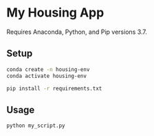 # My Housing App

Requires Anaconda, Python, and Pip versions 3.7.

## Setup

```sh
conda create -n housing-env
conda activate housing-env
```

```sh
pip install -r requirements.txt
```

## Usage

```sh
python my_script.py
```
